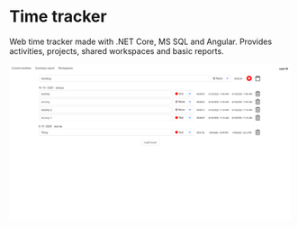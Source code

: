 # Time tracker

Web time tracker made with .NET Core, MS SQL and Angular. Provides activities, projects, shared workspaces and basic reports.

<img src="img/activities.png" width="500">
